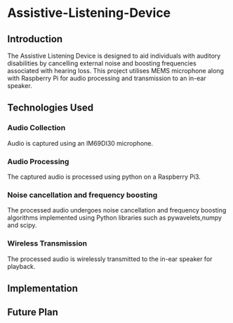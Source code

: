 # Assistive-Listening-Device
## Introduction
The Assistive Listening Device is designed to aid individuals with auditory disabilities by cancelling external noise and boosting frequencies associated with hearing loss. This project utilises MEMS microphone along with Raspberry Pi for audio processing and transmission to an in-ear speaker.
## Technologies Used
### Audio Collection 
Audio is captured using an IM69DI30 microphone.
### Audio Processing 
The captured audio is processed using python on a Raspberry Pi3.
### Noise cancellation and frequency boosting
The processed audio undergoes noise cancellation and frequency boosting algorithms implemented using Python libraries such as pywavelets,numpy and scipy.
### Wireless Transmission
The processed audio is wirelessly transmitted to the in-ear speaker for playback.
## Implementation
## Future Plan


